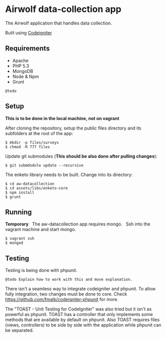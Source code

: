 # Airwolf data-collection app

The Airwolf application that handles data collection.

Built using [Codeigniter](http://ellislab.com/codeigniter)


## Requirements
- Apache
- PHP 5.3
- MongoDB
- Node & Npm
- Grunt

`@todo`


## Setup
**This is to be done in the local machine, not on vagrant**

After cloning the repository, setup the public files directory and its subfolders at the root of the app:
```
$ mkdir -p files/surveys
$ chmod -R 777 files
```

Update git submodules (**This should be also done after pulling changes**):
```
$ git submdodule update --recursive
```
The enketo library needs to be built. Change into its directory:
```
$ cd aw-datacollection
$ cd assets/libs/enketo-core
$ npm install
$ grunt
```

## Running
**Temporary**  
The aw-datacollection app requires mongo.  
Ssh into the vagrant machine and start mongo.
```
$ vagrant ssh
$ mongod
```

## Testing
Testing is being done with phpunit.  

`@todo Explain how to work with this and move explanation.`

There isn't a seamless way to integrate codeigniter and phpunit. To allow fully integration, two changes must be done to core. 
Check https://github.com/fmalk/codeigniter-phpunit for more.

The "TOAST - Unit Testing for CodeIgniter" was also tried but it isn't as powerful as phpunit. TOAST has a controller that only implements some methods that are available by default on phpunit. Also TOAST requires files (views, controllers) to be side by side with the application while phpunit can be separated.
